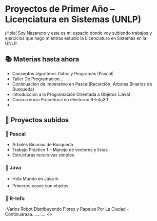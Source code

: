 # Proyectos de Primer Año – Licenciatura en Sistemas (UNLP)

¡Hola! Soy Nazareno y este es mi espacio donde voy subiendo trabajos y ejercicios que hago mientras estudio la Licenciatura en Sistemas en la UNLP.

## 📚 Materias hasta ahora

- Conseptos algoritmos Datos y Programas  (Pascal)
- Taller De Programacion...
- Continuacion de Imperativo en Pascal(Recurción, Árboles Binarios de Busqueda)
- Introducción a la Programación Orientada a Objetos (Java)
- Concurrencia Procedural en elentorno R-Info3.1
- 
  
    
## 🔧 Proyectos subidos

### 🔵 Pascal
- Árboles Binarios de Búsqueda
- Trabajo Práctico 1 – Manejo de vectores y listas
- Estructuras recursivas simples

### 🔵 Java
- Hola Mundo en Java ☕
- Primeros pasos con objetos


### 🔵 R-Info
-Varios Robot Distribuyendo Flores y Papeles Por La Ciudad 
-Continuaraaa........... <\>
